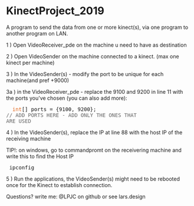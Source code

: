 # KinectProject_2019

A program to send the data from one or more kinect(s), via one program to another program on LAN.

1 ) Open VideoReceiver_pde on the machine u need to have as destination

2 ) Open VideoSender on the machine connected to a kinect. (max one kinect per machine)

3 ) In the VideoSender(s) - modify the port to be unique for each machine(and pref +9000)
  
  3a ) in the VideoReceiver_pde - replace the 9100 and 9200 in line 11 with the ports you've chosen (you can also add more):  <html><body><pre>
&nbsp;&nbsp;<span style="color: #E2661A;">int</span>[] ports = {9100, 9200}; <span style="color: #666666;">// ADD PORTS HERE - ADD ONLY THE ONES THAT ARE USED </span>
</pre></body></html>

4 ) In the VideoSender(s), replace the IP at line 88 with the host IP of the receiving machine
    
   TIP!: on windows, go to commandpromt on the receivering machine and write this to find the Host IP <html><body><pre> ipconfig </pre></body></html> 
    
5 ) Run the applications, the VideoSender(s) might need to be rebooted once for the Kinect to establish connection.

Questions? write me:
@LPJC on github or see lars.design
